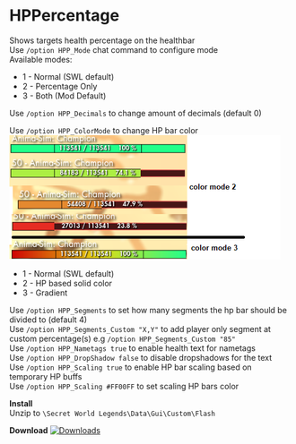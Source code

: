 # HPPercentage
Shows targets health percentage on the healthbar  
Use `/option HPP_Mode` chat command to configure mode  
Available modes:  
* 1 - Normal (SWL default)  
* 2 - Percentage Only  
* 3 - Both (Mod Default)  

Use `/option HPP_Decimals` to change amount of decimals (default 0)  
  
Use `/option HPP_ColorMode` to change HP bar color  
[![colormode](colormode.png "example")](https://raw.githubusercontent.com/SecretFox/HPPercentage/master/colormode.png)
* 1 - Normal (SWL default)  
* 2 - HP based solid color
* 3 - Gradient
  
Use `/option HPP_Segments` to set how many segments the hp bar should be divided to (default 4)  
Use `/option HPP_Segments_Custom "X,Y"` to add player only segment at custom percentage(s) e.g `/option HPP_Segments_Custom "85"`  
Use `/option HPP_Nametags true` to enable health text for nametags  
Use `/option HPP_DropShadow false` to disable dropshadows for the text  
Use `/option HPP_Scaling true` to enable HP bar scaling based on temporary HP buffs  
Use `/option HPP_Scaling #FF00FF` to set scaling HP bars color


**Install**  
Unzip to `\Secret World Legends\Data\Gui\Custom\Flash`

**Download**
[![Downloads](https://img.shields.io/github/downloads/SecretFox/HPPercentage/total?style=for-the-badge)](https://github.com/SecretFox/HPPercentage/releases)  
